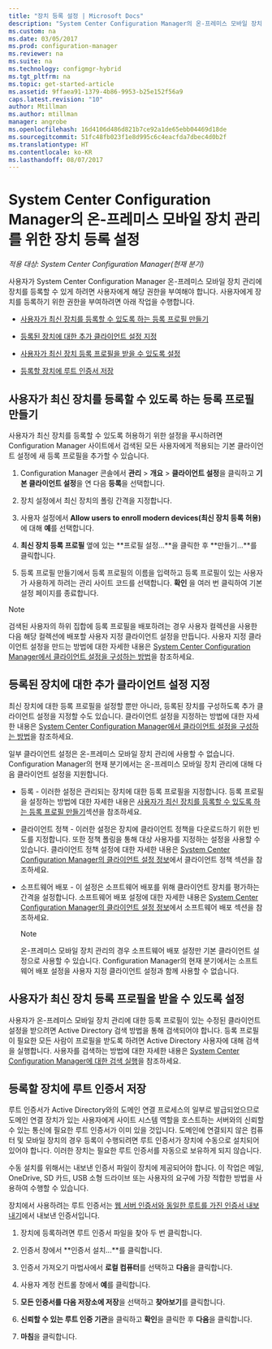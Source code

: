 ```yaml
---
title: "장치 등록 설정 | Microsoft Docs"
description: "System Center Configuration Manager의 온-프레미스 모바일 장치 관리를 위해 장치를 등록할 수 있는 권한을 사용자에게 부여합니다."
ms.custom: na
ms.date: 03/05/2017
ms.prod: configuration-manager
ms.reviewer: na
ms.suite: na
ms.technology: configmgr-hybrid
ms.tgt_pltfrm: na
ms.topic: get-started-article
ms.assetid: 9ffaea91-1379-4b86-9953-b25e152f56a9
caps.latest.revision: "10"
author: Mtillman
ms.author: mtillman
manager: angrobe
ms.openlocfilehash: 16d4106d486d821b7ce92a1de65ebb04469d18de
ms.sourcegitcommit: 51fc48fb023f1e8d995c6c4eacfda7dbec4d0b2f
ms.translationtype: HT
ms.contentlocale: ko-KR
ms.lasthandoff: 08/07/2017
---
```

# <a name="set-up-device-enrollment-for-on-premises-mobile-device-management-in-system-center-configuration-manager"></a>System Center Configuration Manager의 온-프레미스 모바일 장치 관리를 위한 장치 등록 설정

*적용 대상: System Center Configuration Manager(현재 분기)*

사용자가 System Center Configuration Manager 온\-프레미스 모바일 장치 관리에 장치를 등록할 수 있게 하려면 사용자에게 해당 권한을 부여해야 합니다. 사용자에게 장치를 등록하기 위한 권한을 부여하려면 아래 작업을 수행합니다.

-   [사용자가 최신 장치를 등록할 수 있도록 하는 등록 프로필 만들기](#bkmk_createProf)  

-   [등록된 장치에 대한 추가 클라이언트 설정 지정](#bkmk_addClient)  

-   [사용자가 최신 장치 등록 프로필을 받을 수 있도록 설정](#bkmk_enableUsers)  

-   [등록할 장치에 루트 인증서 저장](#bkmk_storeCert)  

##  <a name="bkmk_createProf"></a> 사용자가 최신 장치를 등록할 수 있도록 하는 등록 프로필 만들기  
 사용자가 최신 장치를 등록할 수 있도록 허용하기 위한 설정을 푸시하려면 Configuration Manager 사이트에서 검색된 모든 사용자에게 적용되는 기본 클라이언트 설정에 새 등록 프로필을 추가할 수 있습니다.  

1.  Configuration Manager 콘솔에서 **관리** > **개요** > **클라이언트 설정**을 클릭하고 **기본 클라이언트 설정**을 연 다음 **등록**을 선택합니다.  

2.  장치 설정에서 최신 장치의 폴링 간격을 지정합니다.  

3.  사용자 설정에서 **Allow users to enroll modern devices(최신 장치 등록 허용)** 에 대해 **예**를 선택합니다.  

4.  **최신 장치 등록 프로필** 옆에 있는 **프로필 설정...**을 클릭한 후 **만들기...**를 클릭합니다.  

5.  등록 프로필 만들기에서 등록 프로필의 이름을 입력하고 등록 프로필이 있는 사용자가 사용하게 하려는 관리 사이트 코드를 선택합니다. **확인** 을 여러 번 클릭하여 기본 설정 페이지를 종료합니다.  

> [!NOTE]  
>  검색된 사용자의 하위 집합에 등록 프로필을 배포하려는 경우 사용자 컬렉션을 사용한 다음 해당 컬렉션에 배포할 사용자 지정 클라이언트 설정을 만듭니다. 사용자 지정 클라이언트 설정을 만드는 방법에 대한 자세한 내용은 [System Center Configuration Manager에서 클라이언트 설정을 구성하는 방법](../../core/clients/deploy/configure-client-settings.md)을 참조하세요.  

##  <a name="bkmk_addClient"></a> 등록된 장치에 대한 추가 클라이언트 설정 지정  
 최신 장치에 대한 등록 프로필을 설정할 뿐만 아니라, 등록된 장치를 구성하도록 추가 클라이언트 설정을 지정할 수도 있습니다.  클라이언트 설정을 지정하는 방법에 대한 자세한 내용은 [System Center Configuration Manager에서 클라이언트 설정을 구성하는 방법](../../core/clients/deploy/configure-client-settings.md)을 참조하세요.  

 일부 클라이언트 설정은 온\-프레미스 모바일 장치 관리에 사용할 수 없습니다. Configuration Manager의 현재 분기에서는 온\-프레미스 모바일 장치 관리에 대해 다음 클라이언트 설정을 지원합니다.  

-   등록 - 이러한 설정은 관리되는 장치에 대한 등록 프로필을 지정합니다. 등록 프로필을 설정하는 방법에 대한 자세한 내용은 [사용자가 최신 장치를 등록할 수 있도록 하는 등록 프로필 만들기](#bkmk_createProf)섹션을 참조하세요.  

-   클라이언트 정책 - 이러한 설정은 장치에 클라이언트 정책을 다운로드하기 위한 빈도를 지정합니다. 또한 정책 폴링을 통해 대상 사용자를 지정하는 설정을 사용할 수 있습니다. 클라이언트 정책 설정에 대한 자세한 내용은 [System Center Configuration Manager의 클라이언트 설정 정보](../../core/clients/deploy/about-client-settings.md)에서 클라이언트 정책 섹션을 참조하세요.  

-   소프트웨어 배포 - 이 설정은 소프트웨어 배포를 위해 클라이언트 장치를 평가하는 간격을 설정합니다. 소프트웨어 배포 설정에 대한 자세한 내용은 [System Center Configuration Manager의 클라이언트 설정 정보](../../core/clients/deploy/about-client-settings.md)에서 소프트웨어 배포 섹션을 참조하세요.  

    > [!NOTE]  
    >  온\-프레미스 모바일 장치 관리의 경우 소프트웨어 배포 설정만 기본 클라이언트 설정으로 사용할 수 있습니다. Configuration Manager의 현재 분기에서는 소프트웨어 배포 설정을 사용자 지정 클라이언트 설정과 함께 사용할 수 없습니다.  

##  <a name="bkmk_enableUsers"></a> 사용자가 최신 장치 등록 프로필을 받을 수 있도록 설정  
 사용자가 온\-프레미스 모바일 장치 관리에 대한 등록 프로필이 있는 수정된 클라이언트 설정을 받으려면 Active Directory 검색 방법을 통해 검색되어야 합니다. 등록 프로필이 필요한 모든 사람이 프로필을 받도록 하려면 Active Directory 사용자에 대해 검색을 실행합니다. 사용자를 검색하는 방법에 대한 자세한 내용은 [System Center Configuration Manager에 대한 검색 실행](../../core/servers/deploy/configure/run-discovery.md)을 참조하세요.  

##  <a name="bkmk_storeCert"></a> 등록할 장치에 루트 인증서 저장  
 루트 인증서가 Active Directory와의 도메인 연결 프로세스의 일부로 발급되었으므로 도메인 연결 장치가 있는 사용자에게 사이트 시스템 역할을 호스트하는 서버와의 신뢰할 수 있는 통신에 필요한 루트 인증서가 이미 있을 것입니다. 도메인에 연결되지 않은 컴퓨터 및 모바일 장치의 경우 등록이 수행되려면 루트 인증서가 장치에 수동으로 설치되어 있어야 합니다. 이러한 장치는 필요한 루트 인증서를 자동으로 보유하게 되지 않습니다.  

 수동 설치를 위해서는 내보낸 인증서 파일이 장치에 제공되어야 합니다. 이 작업은 메일, OneDrive, SD 카드, USB 소형 드라이브 또는 사용자의 요구에 가장 적합한 방법을 사용하여 수행할 수 있습니다.  

 장치에서 사용하려는 루트 인증서는 [웹 서버 인증서와 동일한 루트를 가진 인증서 내보내기](../../mdm/get-started/set-up-certificates-on-premises-mdm.md#bkmk_exportCert)에서 내보낸 인증서입니다.  

1.  장치에 등록하려면 루트 인증서 파일을 찾아 두 번 클릭합니다.  

2.  인증서 창에서 **인증서 설치...**를 클릭합니다.  

3.  인증서 가져오기 마법사에서 **로컬 컴퓨터**를 선택하고 **다음**을 클릭합니다.  

4.  사용자 계정 컨트롤 창에서 **예**를 클릭합니다.  

5.  **모든 인증서를 다음 저장소에 저장**을 선택하고 **찾아보기**를 클릭합니다.  

6.  **신뢰할 수 있는 루트 인증 기관**을 클릭하고 **확인**을 클릭한 후 **다음**을 클릭합니다.  

7.  **마침**을 클릭합니다.  
